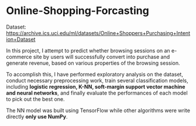 # Online-Shopping-Forcasting

Dataset: https://archive.ics.uci.edu/ml/datasets/Online+Shoppers+Purchasing+Intention+Dataset 

In this project, I attempt to predict whether browsing sessions on an e-commerce site by users will successfully convert into purchase and generate revenue, based on various properties of the browsing session. 

To accomplish this, I have performed exploratory analysis on the dataset, conduct necessary preprocessing work, train several classification models, including __logistic regression, K-NN, soft-margin support vector machine and neural networks__, and finally evaluate the performances of each model to pick out the best one.    

The NN model was built using TensorFlow while other algorithms were write directly __only use NumPy__.
